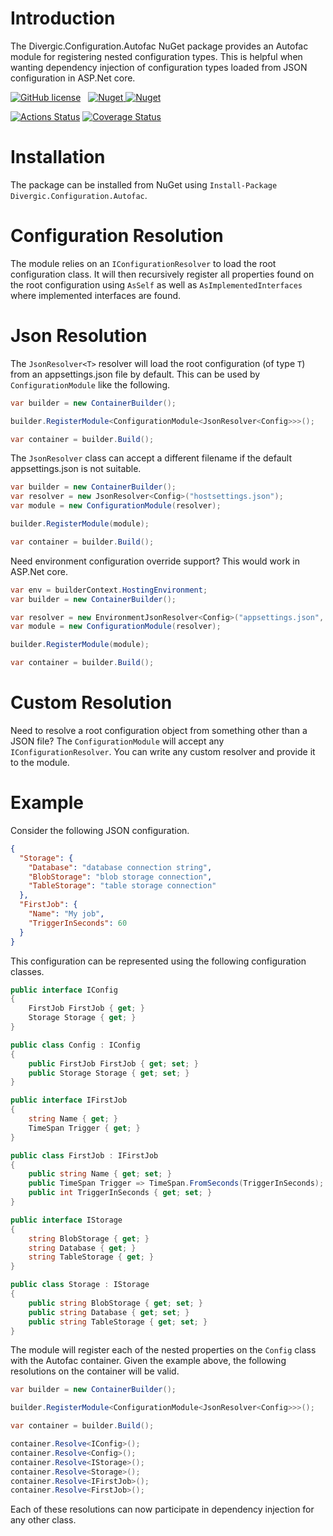 # Introduction

The Divergic.Configuration.Autofac NuGet package provides an Autofac module for registering nested configuration types. This is helpful when wanting dependency injection of configuration types loaded from JSON configuration in ASP.Net core.

[![GitHub license](https://img.shields.io/badge/License-MIT-blue.svg)](https://github.com/Divergic/Divergic.Configuration.Autofac/blob/master/LICENSE)&nbsp;&nbsp;&nbsp;[![Nuget](https://img.shields.io/nuget/v/Divergic.Configuration.Autofac.svg)&nbsp;![Nuget](https://img.shields.io/nuget/dt/Divergic.Configuration.Autofac.svg)](https://www.nuget.org/packages/Divergic.Configuration.Autofac)

[![Actions Status](https://github.com/Divergic/Divergic.Configuration.Autofac/workflows/CI/badge.svg)](https://github.com/Divergic/Divergic.Configuration.Autofac/actions)&nbsp;[![Coverage Status](https://coveralls.io/repos/github/Divergic/Divergic.Configuration.Autofac/badge.svg?branch=master)](https://coveralls.io/github/Divergic/Divergic.Configuration.Autofac?branch=master)

# Installation

The package can be installed from NuGet using ```Install-Package Divergic.Configuration.Autofac```.

# Configuration Resolution

The module relies on an ```IConfigurationResolver``` to load the root configuration class. It will then recursively register all properties found on the root configuration using ```AsSelf``` as well as ```AsImplementedInterfaces``` where implemented interfaces are found. 

# Json Resolution

The ```JsonResolver<T>``` resolver will load the root configuration (of type ```T```) from an appsettings.json file by default. This can be used by ```ConfigurationModule``` like the following.

```csharp
var builder = new ContainerBuilder();

builder.RegisterModule<ConfigurationModule<JsonResolver<Config>>>();

var container = builder.Build();
```

The ```JsonResolver``` class can accept a different filename if the default appsettings.json is not suitable.

```csharp
var builder = new ContainerBuilder();
var resolver = new JsonResolver<Config>("hostsettings.json");
var module = new ConfigurationModule(resolver);

builder.RegisterModule(module);

var container = builder.Build();
```

Need environment configuration override support? This would work in ASP.Net core.

```csharp
var env = builderContext.HostingEnvironment;
var builder = new ContainerBuilder();

var resolver = new EnvironmentJsonResolver<Config>("appsettings.json", $"appsettings.{env.EnvironmentName}.json");
var module = new ConfigurationModule(resolver);

builder.RegisterModule(module);

var container = builder.Build();
```

# Custom Resolution

Need to resolve a root configuration object from something other than a JSON file? The ```ConfigurationModule``` will accept any ```IConfigurationResolver```. You can write any custom resolver and provide it to the module.

# Example

Consider the following JSON configuration.

```json
{
  "Storage": {
    "Database": "database connection string",
    "BlobStorage": "blob storage connection",
    "TableStorage": "table storage connection"
  },
  "FirstJob": {
    "Name": "My job",
    "TriggerInSeconds": 60
  }
}
```

This configuration can be represented using the following configuration classes.

```csharp
public interface IConfig
{
    FirstJob FirstJob { get; }
    Storage Storage { get; }
}

public class Config : IConfig
{
    public FirstJob FirstJob { get; set; }
    public Storage Storage { get; set; }
}

public interface IFirstJob
{
    string Name { get; }
    TimeSpan Trigger { get; }
}

public class FirstJob : IFirstJob
{
    public string Name { get; set; }
    public TimeSpan Trigger => TimeSpan.FromSeconds(TriggerInSeconds);
    public int TriggerInSeconds { get; set; }
}

public interface IStorage
{
    string BlobStorage { get; }
    string Database { get; }
    string TableStorage { get; }
}

public class Storage : IStorage
{
    public string BlobStorage { get; set; }
    public string Database { get; set; }
    public string TableStorage { get; set; }
}
```

The module will register each of the nested properties on the ```Config``` class with the Autofac container. Given the example above, the following  resolutions on the container will be valid.

```csharp
var builder = new ContainerBuilder();

builder.RegisterModule<ConfigurationModule<JsonResolver<Config>>>();

var container = builder.Build();

container.Resolve<IConfig>();
container.Resolve<Config>();
container.Resolve<IStorage>();
container.Resolve<Storage>();
container.Resolve<IFirstJob>();
container.Resolve<FirstJob>();
```

Each of these resolutions can now participate in dependency injection for any other class.
